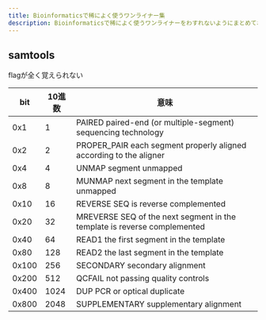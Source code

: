 ```yaml
---
title: Bioinformaticsで稀によく使うワンライナー集
description: Bioinformaticsで稀によく使うワンライナーをわすれないようにまとめておく。
---
```


## samtools

flagが全く覚えられない

| bit   | 10進数 | 意味                                                                       |
| ----- | ---- | ------------------------------------------------------------------------ |
| 0x1   | 1    | PAIRED	paired-end (or multiple-segment) sequencing technology            |
| 0x2   | 2    | PROPER_PAIR	each segment properly aligned according to the aligner       |
| 0x4   | 4    | UNMAP	segment unmapped                                                   |
| 0x8   | 8    | MUNMAP	next segment in the template unmapped                             |
| 0x10  | 16   | REVERSE	SEQ is reverse complemented                                      |
| 0x20  | 32   | MREVERSE	SEQ of the next segment in the template is reverse complemented |
| 0x40  | 64   | READ1	the first segment in the template                                  |
| 0x80  | 128  | READ2	the last segment in the template                                   |
| 0x100 | 256  | SECONDARY	secondary alignment                                            |
| 0x200 | 512  | QCFAIL	not passing quality controls                                      |
| 0x400 | 1024 | DUP	PCR or optical duplicate                                             |
| 0x800 | 2048 | SUPPLEMENTARY	supplementary alignment                                    |

